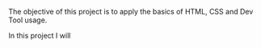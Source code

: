 The objective of this project is to apply the basics of HTML, CSS and Dev Tool usage. 

In this project I will 